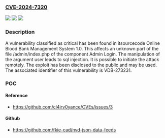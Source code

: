 ### [CVE-2024-7320](https://cve.mitre.org/cgi-bin/cvename.cgi?name=CVE-2024-7320)
![](https://img.shields.io/static/v1?label=Product&message=Online%20Blood%20Bank%20Management%20System&color=blue)
![](https://img.shields.io/static/v1?label=Version&message=%3D%201.0%20&color=brighgreen)
![](https://img.shields.io/static/v1?label=Vulnerability&message=CWE-89%20SQL%20Injection&color=brighgreen)

### Description

A vulnerability classified as critical has been found in itsourcecode Online Blood Bank Management System 1.0. This affects an unknown part of the file /admin/index.php of the component Admin Login. The manipulation of the argument user leads to sql injection. It is possible to initiate the attack remotely. The exploit has been disclosed to the public and may be used. The associated identifier of this vulnerability is VDB-273231.

### POC

#### Reference
- https://github.com/cl4irv0yance/CVEs/issues/3

#### Github
- https://github.com/fkie-cad/nvd-json-data-feeds

